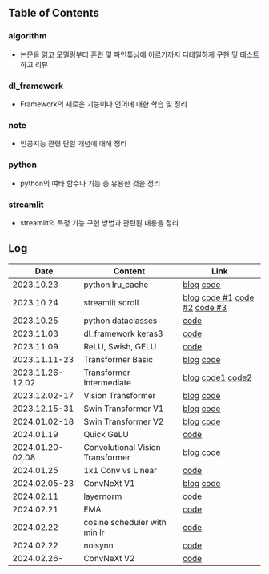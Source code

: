 ## Table of Contents
### algorithm
- 논문을 읽고 모델링부터 훈련 및 파인튜닝에 이르기까지 디테일하게 구현 및 테스트하고 리뷰
### dl_framework
- Framework의 새로운 기능이나 언어에 대한 학습 및 정리
### note
- 인공지능 관련 단일 개념에 대해 정리
### python
- python의 여타 함수나 기능 중 유용한 것을 정리
### streamlit
- streamlit의 특정 기능 구현 방법과 관련된 내용을 정리


## Log
| Date | Content | Link |
| ----------------- | ---- | ------------- |
| 2023.10.23 | python lru_cache | [blog](https://brunch.co.kr/@bfcced03a6054df/8) [code](/python/lru_study.ipynb) |
| 2023.10.24 | streamlit scroll | [blog](https://brunch.co.kr/@bfcced03a6054df/9) [code #1](/streamlit/scroll_1st.py) [code #2](/streamlit/scroll_2nd.py) [code #3](/streamlit/scroll_3rd.py) |
| 2023.10.25 | python dataclasses | [code](/python/dataclass_study.ipynb) |
| 2023.11.03 | dl_framework keras3 | [code](/dl_framework/keras3.ipynb) |
| 2023.11.09 | ReLU, Swish, GELU | [code](/note/activation.ipynb) |
| 2023.11.11-23 | Transformer Basic | [blog](https://brunch.co.kr/@bfcced03a6054df/10) [code](/algorithm/01.transformer_introduce/01.transformer_introduce.ipynb)|
| 2023.11.26-12.02 | Transformer Intermediate | [blog](https://brunch.co.kr/@bfcced03a6054df/11) [code1](/algorithm/02.transformer_intermediate/02.transformer_intermediate.ipynb) [code2](/algorithm/02.transformer_intermediate/02.translator_train.py)|
| 2023.12.02-17 | Vision Transformer | [blog](https://brunch.co.kr/@bfcced03a6054df/12) [code](/algorithm/03.ViT/) |
| 2023.12.15-31 | Swin Transformer V1 | [blog](https://brunch.co.kr/@bfcced03a6054df/13) [code](/algorithm/04.Swin/) |
| 2024.01.02-18 | Swin Transformer V2 | [blog](https://brunch.co.kr/@bfcced03a6054df/14) [code](/algorithm/04.Swin/) |
| 2024.01.19 | Quick GeLU | [code](/note/quick_gelu.ipynb) |
| 2024.01.20-02.08 | Convolutional Vision Transformer | [blog](https://brunch.co.kr/@bfcced03a6054df/15) [code](/algorithm/05.CvT/) |
| 2024.01.25 | 1x1 Conv vs Linear | [code](/note/pointwise_conv.ipynb) |
| 2024.02.05-23 | ConvNeXt V1 | [blog](https://brunch.co.kr/@bfcced03a6054df/16) [code](/algorithm/06.ConvNext/v1) |
| 2024.02.11 | layernorm | [code](/note/layernorm.ipynb) |
| 2024.02.21 | EMA | [code](/note/ema.ipynb) |
| 2024.02.22 | cosine scheduler with min lr | [code](/note/cosine_scheduler_with_lowerLimit.ipynb) |
| 2024.02.22 | noisynn | [code](/note/noisynn.ipynb) |
| 2024.02.26- | ConvNeXt V2 | [code](/algorithm/06.ConvNext/v2) |